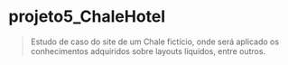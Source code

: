 # projeto5_ChaleHotel
>Estudo de caso do site de um Chale fictício, onde será aplicado os conhecimentos adquiridos sobre layouts líquidos, entre outros. 